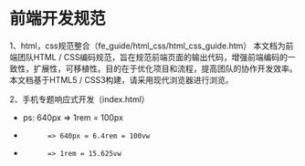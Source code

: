 ﻿# 前端开发规范

1、html，css规范整合（fe_guide/html_css/html_css_guide.htm）
本文档为前端团队HTML / CSS编码规范，旨在规范前端页面的输出代码，增强前端编码的一致性，扩展性，可移植性。目的在于优化项目和流程，提高团队的协作开发效率。
本文档基于HTML5 / CSS3构建，请采用现代浏览器进行浏览。

2、手机专题响应式开发（index.html）
* ps: 640px => 1rem = 100px
*           => 640px = 6.4rem = 100vw
*           => 1rem = 15.625vw


